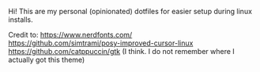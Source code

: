 Hi! This are my personal (opinionated) dotfiles for easier setup during linux installs.

Credit to:
https://www.nerdfonts.com/<br/>
https://github.com/simtrami/posy-improved-cursor-linux<br/>
https://github.com/catppuccin/gtk (I think. I do not remember where I actually got this theme)<br/>

